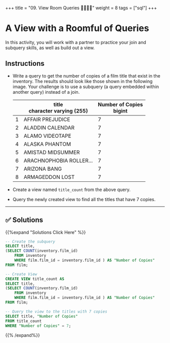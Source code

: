 +++
title = "09. View Room Queries 👩‍🎓👨‍🎓"
weight = 8
tags = ["sql"] 
+++

# A View with a Roomful of Queries

In this activity, you will work with a partner to practice your join and subquery skills, as well as build out a view.

## Instructions

* Write a query to get the number of copies of a film title that exist in the inventory. The results should look like those shown in the following image. Your challenge is to use a subquery (a query embedded within another query) instead of a join.

  | | title<br>character varying (255) | Number of Copies<br>bigint |
  |----|----|----|
  | 1 | AFFAIR PREJUDICE | 7 |
  | 2 | ALADDIN CALENDAR | 7 |
  | 3 | ALAMO VIDEOTAPE | 7 |
  | 4 | ALASKA PHANTOM | 7 |
  | 5 | AMISTAD MIDSUMMER | 7 |
  | 6 | ARACHNOPHOBIA ROLLER… | 7 |
  | 7 | ARIZONA BANG | 7 |
  | 8 | ARMAGEDDON LOST | 7 |

* Create a view named `title_count` from the above query.

* Query the newly created view to find all the titles that have 7 copies.

---

## ✅ Solutions
{{%expand "Solutions Click Here" %}}
```sql
-- Create the subquery
SELECT title,
(SELECT COUNT(inventory.film_id)
    FROM inventory
    WHERE film.film_id = inventory.film_id ) AS "Number of Copies"
FROM film;

-- Create View
CREATE VIEW title_count AS
SELECT title,
(SELECT COUNT(inventory.film_id)
    FROM inventory
    WHERE film.film_id = inventory.film_id ) AS "Number of Copies"
FROM film;

-- Query the view to the titles with 7 copies
SELECT title, "Number of Copies"
FROM title_count
WHERE "Number of Copies" = 7;
```
{{% /expand%}}